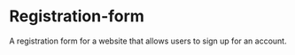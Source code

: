 # Registration-form
A registration form for a website that allows users to sign up for an account.




